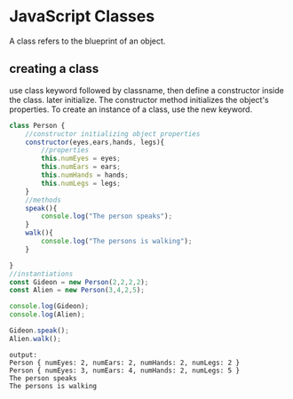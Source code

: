 # JavaScript Classes
A class refers to the blueprint of an object.

## creating a class
use class keyword followed by classname, then define a constructor inside the class. later initialize.  The constructor method initializes the object's properties.
To create an instance of a class, use the new keyword.
```js
class Person {
    //constructor initializing object properties
    constructor(eyes,ears,hands, legs){ 
        //properties
        this.numEyes = eyes;
        this.numEars = ears;
        this.numHands = hands;
        this.numLegs = legs;
    }
    //methods
    speak(){
        console.log("The person speaks");
    }
    walk(){
        console.log("The persons is walking");
    }

}
//instantiations
const Gideon = new Person(2,2,2,2);
const Alien = new Person(3,4,2,5);

console.log(Gideon);
console.log(Alien);

Gideon.speak();
Alien.walk();
```
    output:
    Person { numEyes: 2, numEars: 2, numHands: 2, numLegs: 2 }
    Person { numEyes: 3, numEars: 4, numHands: 2, numLegs: 5 }
    The person speaks
    The persons is walking